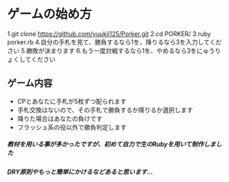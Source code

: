 # ゲームの始め方
1.git clone https://github.com/yuukii125/Porker.git
2.cd PORKER/
3.ruby porker.rb
4.自分の手札を見て、勝負するなら1を、降りるなら3を入力してください
5.勝敗が決まります
6.もう一度対戦するなら1を、やめるなら3をにゅうりょくしてください

## ゲーム内容
* CPとあなたに手札が5枚ずつ配られます
* 手札交換はないので、その手札で勝負するか降りるか選択します
* 降りた場合はあなたの負けです
* フラッシュ系の役以外で勝負判定します


##### 教材を用いる事が多かったですが、初めて自力で生のRubyを用いて制作しました
##### DRY原則やもっと簡単にかけるなどあると思います…

